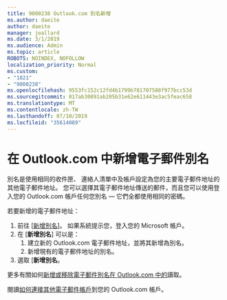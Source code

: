 ```yaml
---
title: 9000238 Outlook.com 別名新增
ms.author: daeite
author: daeite
manager: joallard
ms.date: 3/1/2019
ms.audience: Admin
ms.topic: article
ROBOTS: NOINDEX, NOFOLLOW
localization_priority: Normal
ms.custom:
- "1821"
- "9000238"
ms.openlocfilehash: 9553fc152c12fd4b1799b781707588f977bcc53d
ms.sourcegitcommit: 017ab30091ab205b31e62e611443e3ac5feac658
ms.translationtype: MT
ms.contentlocale: zh-TW
ms.lasthandoff: 07/10/2019
ms.locfileid: "35614089"
---
```

# <a name="add-an-email-alias-in-outlookcom"></a>在 Outlook.com 中新增電子郵件別名

別名是使用相同的收件匣、 連絡人清單中及帳戶設定為您的主要電子郵件地址的其他電子郵件地址。 您可以選擇其電子郵件地址傳送的郵件，而且您可以使用登入您的 Outlook.com 帳戶任何您別名 — 它們全都使用相同的密碼。

若要新增的電子郵件地址：

1. 前往 [[新增別名](https://go.microsoft.com/fwlink/p/?linkid=864833)]。 如果系統提示您，登入您的 Microsoft 帳戶。
2. 在 [**新增別名**] 可以是：
    1. 建立新的 Outlook.com 電子郵件地址，並將其新增為別名。
    2. 新增現有的電子郵件地址的別名。
3. 選取 [**新增別名**。

更多有關如何[新增或移除電子郵件別名在 Outlook.com 中的](https://support.office.com/article/459b1989-356d-40fa-a689-8f285b13f1f2?wt.mc_id=Office_Outlook_com_Alchemy)讀取。  

閱讀[如何連接其他電子郵件帳戶](https://support.office.com/article/c5224df4-5885-4e79-91ba-523aa743f0ba?wt.mc_id=Office_Outlook_com_Alchemy)到您的 Outlook.com 帳戶。